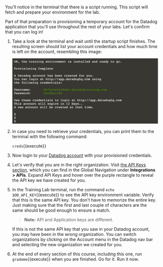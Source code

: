 You'll notice in the terminal that there is a script running. This script will fetch and prepare your environment for the lab.

Part of that preparation is provisioning a temporary account for the Datadog application that you'll use throughout the rest of your labs. Let's confirm that you can log in!

1.  Take a look at the terminal and wait until the startup script finishes. The resulting screen should list your account credentials and how much time is left on the account, resembling this image:

    ![The terminal displays the provisioned account credentials for the user.](./assets/dd-credentials.png)

1. In case you need to retrieve your credentials, you can print them to the terminal with the following command:

    `creds`{{execute}}

1. Now login to your <a href="https://app.datadoghq.com" target="_datadog">Datadog account</a> with your provisioned credentials.

1. Let's verify that you are in the right organization. Visit <a href="https://app.datadoghq.com/account/settings#api" target="_datadog">the API Keys section</a>, which you can find in the Global Navigation under **Integrations > APIs**. Expand API Keys and hover over the purple rectangle to reveal the API key we have created for you.

1. In the Training Lab terminal, run the command `echo $DD_API_KEY`{{execute}} to see the API key environment variable. Verify that this is the same API key. You don't have to memorize the entire key. Just making sure that the first and last couple of characters are the same should be good enough to ensure a match.

    > **Note:** API and Application keys are different.

    If this is not the same API key that you saw in your Datadog account, you may have been in the wrong organization. You can switch organizations by clicking on the Account menu in the Datadog nav bar and selecting the new organization we created for you.

1. At the end of every section of this course, including this one, run `grademe`{{execute}} when you are finished. Go for it. Run it now.
